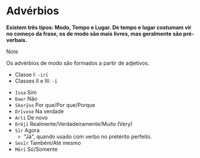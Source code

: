 # Advérbios

**Existem três tipos: Modo, Tempo e Lugar. De tempo e lugar costumam vir no começo da frase, os de modo são mais livres, mas geralmente são pré-verbais.**

> [!NOTE]
> Os advérbios de modo são formados a partir de adjetivos.
>
> -   Classe I: `-irī`
> -   Classes II e III: `-ī`

-   `Issa` Sim
-   `Daor` Não
-   `Skorȳso` Por que/Por que/Porque
-   `Drīvose` Na verdade
-   `Arlī` De novo
-   `Drējī` Realmente/Verdadeiramente/Muito (Very)
-   `Sīr` Agora
    -   "Já", quando usado com verbo no pretérito perfeito.
-   `Sesīr` Também/Até mesmo
-   `Mērī` Só/Somente
